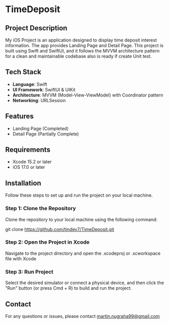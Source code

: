 # TimeDeposit

## Project Description

My iOS Project is an application designed to display time deposit interest information. The app provides Landing Page and Detail Page. This project is built using Swift and SwiftUI, and it follows the MVVM architecture pattern for a clean and maintainable codebase also is ready if create Unit test.

## Tech Stack

- **Language**: Swift
- **UI Framework**: SwiftUI & UIKit
- **Architecture**: MVVM (Model-View-ViewModel) with Coordinator pattern
- **Networking**: URLSession

## Features

- Landing Page (Completed)
- Detail Page (Partially Complete)

## Requirements

- Xcode 15.2 or later
- iOS 17.0 or later

## Installation

Follow these steps to set up and run the project on your local machine.

### Step 1: Clone the Repository

Clone the repository to your local machine using the following command:

git clone https://github.com/tindev7/TimeDeposit.git

### Step 2: Open the Project in Xcode

Navigate to the project directory and open the .xcodeproj or .xcworkspace file with Xcode

### Step 3: Run Project

Select the desired simulator or connect a physical device, and then click the "Run" button (or press Cmd + R) to build and run the project.

## Contact
For any questions or issues, please contact martin.nugraha99@gmail.com
